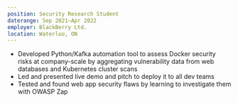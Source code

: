 ```yaml
---
position: Security Research Student
daterange: Sep 2021–Apr 2022
employer: BlackBerry Ltd.
location: Waterloo, ON
---
```

* Developed Python/Kafka automation tool to assess Docker security risks at company-scale by aggregating vulnerability data from web databases and Kubernetes cluster scans
* Led and presented live demo and pitch to deploy it to all dev teams
* Tested and found web app security flaws by learning to investigate them with OWASP Zap
